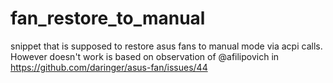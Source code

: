 # fan_restore_to_manual
snippet that is supposed to restore asus fans to manual mode via acpi calls. However doesn't work
is based on observation of @afilipovich 
in
https://github.com/daringer/asus-fan/issues/44
